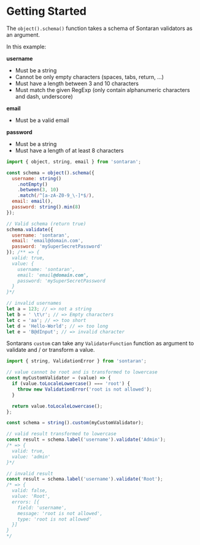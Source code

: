 # Getting Started

The `object().schema()` function takes a schema of Sontaran validators as an argument.

In this example:

**username**

- Must be a string
- Cannot be only empty characters (spaces, tabs, return, ...)
- Must have a length between 3 and 10 characters
- Must match the given RegExp (only contain alphanumeric characters and dash, underscore)

**email**

- Must be a valid email

**password**

- Must be a string
- Must have a length of at least 8 characters

```javascript
import { object, string, email } from 'sontaran';

const schema = object().schema({
  username: string()
    .notEmpty()
    .between(3, 10)
    .match(/^[a-zA-Z0-9_\-]*$/),
  email: email(),
  password: string().min(8)
});

// Valid schema (return true)
schema.validate({
  username: 'sontaran',
  email: 'email@domain.com',
  password: 'mySuperSecretPassword'
}); /** => {
  valid: true,
  value: {
    username: 'sontaran',
    email: 'email@domain.com',
    password: 'mySuperSecretPassword
  }
}*/

// invalid usernames
let a = 123; // => not a string
let b = ' \t\r'; // => Empty characters
let c = 'aa'; // => too short
let d = 'Hello-World'; // => too long
let e = 'B@dInput'; // => invalid character
```

Sontarans `custom` can take any `ValidatorFunction` function as argument to validate and / or transform a value.

```javascript
import { string, ValidationError } from 'sontaran';

// value cannot be root and is transformed to lowercase
const myCustomValidator = (value) => {
  if (value.toLocaleLowercase() === 'root') {
    throw new ValidationError('root is not allowed');
  }

  return value.toLocaleLowercase();
};

const schema = string().custom(myCustomValidator);

// valid result transformed to lowercase
const result = schema.label('username').validate('Admin');
/* => {
  valid: true,
  value: 'admin'
}*/

// invalid result
const result = schema.label('username').validate('Root');
/* => {
  valid: false,
  value: 'Root',
  errors: [{
    field: 'username',
    message: 'root is not allowed',
    type: 'root is not allowed'
  }]
}
*/
```

